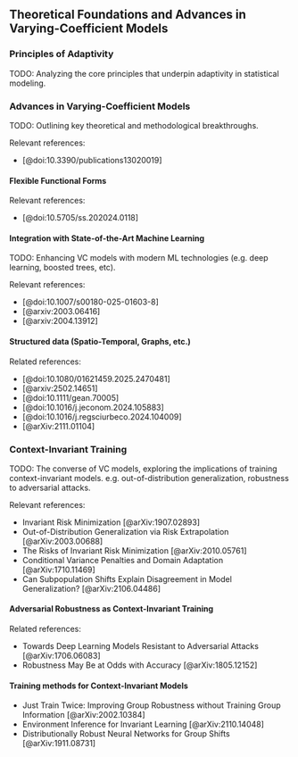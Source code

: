 ## Theoretical Foundations and Advances in Varying-Coefficient Models

### Principles of Adaptivity
TODO: Analyzing the core principles that underpin adaptivity in statistical modeling.

### Advances in Varying-Coefficient Models
TODO: Outlining key theoretical and methodological breakthroughs.

Relevant references:

- [@doi:10.3390/publications13020019]

#### Flexible Functional Forms

Relevant references:

- [@doi:10.5705/ss.202024.0118]

#### Integration with State-of-the-Art Machine Learning
TODO: Enhancing VC models with modern ML technologies (e.g. deep learning, boosted trees, etc).

Relevant references:

- [@doi:10.1007/s00180-025-01603-8]
- [@arxiv:2003.06416]
- [@arxiv:2004.13912]

#### Structured data (Spatio-Temporal, Graphs, etc.)

Related references:

- [@doi:10.1080/01621459.2025.2470481]
- [@arxiv:2502.14651]
- [@doi:10.1111/gean.70005]
- [@doi:10.1016/j.jeconom.2024.105883]
- [@doi:10.1016/j.regsciurbeco.2024.104009]
- [@arXiv:2111.01104]

### Context-Invariant Training
TODO: The converse of VC models, exploring the implications of training context-invariant models.
e.g. out-of-distribution generalization, robustness to adversarial attacks.

Relevant references:

- Invariant Risk Minimization [@arXiv:1907.02893]
- Out-of-Distribution Generalization via Risk Extrapolation [@arXiv:2003.00688]
- The Risks of Invariant Risk Minimization [@arXiv:2010.05761]
- Conditional Variance Penalties and Domain Adaptation [@arXiv:1710.11469]
- Can Subpopulation Shifts Explain Disagreement in Model Generalization? [@arXiv:2106.04486]

#### Adversarial Robustness as Context-Invariant Training
Related references:

- Towards Deep Learning Models Resistant to Adversarial Attacks [@arXiv:1706.06083]
- Robustness May Be at Odds with Accuracy [@arXiv:1805.12152]

#### Training methods for Context-Invariant Models
- Just Train Twice: Improving Group Robustness without Training Group Information [@arXiv:2002.10384]
- Environment Inference for Invariant Learning [@arXiv:2110.14048]
- Distributionally Robust Neural Networks for Group Shifts [@arXiv:1911.08731]